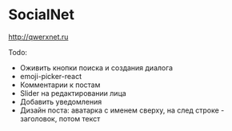 # SocialNet

http://qwerxnet.ru

Todo:
- Оживить кнопки поиска и создания диалога
- emoji-picker-react
- Комментарии к постам
- Slider на редактировании лица
- Добавить уведомления
- Дизайн поста: аватарка с именем сверху, на след строке - заголовок, потом текст
